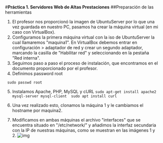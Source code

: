 #**Práctica 1. Servidores Web de Altas Prestaciones**
##Preparación de las herramientas

1. El profesor nos proporcionó la imagen de UbuntuServer por lo que una vez guardada en nuestro PC, pasamos ha crear la máquina virtual (en mi caso con VirtualBox).
2. Configuramos la primera máquina virtual con la iso de UbuntuServer la cual llamaremos "maquina1". En VirtualBox debemos entrar en configuración > adaptador de red y crear un segundo adaptador, marcando la casilla de "Habilitar red" y  seleccionando en la pestaña "Red interna". 
3. Seguimos paso a paso el proceso de instalación, que encontramos en el documento proporcionado por el profesor.
4. Definimos password root
  
  ` sudo passwd root`

5. Instalamos Apache, PHP, MySQL y cURL
  `sudo apt-get install apache2 mysql-server mysql-client 
   sudo apt install curl `

6. Una vez realizado esto, clonamos la máquina 1 y le cambiamos el hostname por maquina2.
7. Modificamos en ambas máquinas el archivo "interfaces" que se encuentra situado en "/etc/network/" y añadimos la interfaz secundaria con la IP de nuestras máquinas, como se muestran en las imágenes 1 y 2.
![img](https://github.com/lorcaspal/SWAP1819/tree/master/images/IPmaquina1)
